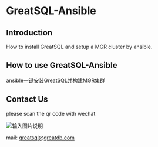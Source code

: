 # GreatSQL-Ansible

## Introduction

How to install GreatSQL and setup a MGR cluster by ansible.

## How to use GreatSQL-Ansible
[ansible一键安装GreatSQL并构建MGR集群](https://gitee.com/GreatSQL/GreatSQL-Ansible/wikis/ansible%E4%B8%80%E9%94%AE%E5%AE%89%E8%A3%85GreatSQL%E5%B9%B6%E6%9E%84%E5%BB%BAMGR%E9%9B%86%E7%BE%A4?sort_id=4249938)

## Contact Us
please scan the qr code with wechat

![输入图片说明](https://images.gitee.com/uploads/images/2021/0802/143402_f9d6cb61_8779455.jpeg "greatsql社区-wx-qrcode-0.5m.jpg")

mail: greatsql@greatdb.com
